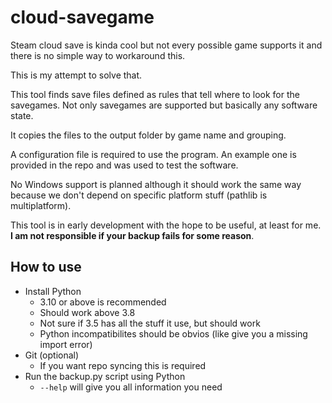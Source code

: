 # cloud-savegame

Steam cloud save is kinda cool but not every possible game supports it and there is no simple way to workaround this.

This is my attempt to solve that.

This tool finds save files defined as rules that tell where to look for the savegames. Not only savegames are supported but basically any software state.

It copies the files to the output folder by game name and grouping.

A configuration file is required to use the program. An example one is provided in the repo and was used to test the software.

No Windows support is planned although it should work the same way because we don't depend on specific platform stuff (pathlib is multiplatform).

This tool is in early development with the hope to be useful, at least for me. **I am not responsible if your backup fails for some reason**.

## How to use
- Install Python
    - 3.10 or above is recommended
    - Should work above 3.8
    - Not sure if 3.5 has all the stuff it  use, but should work
    - Python incompatibilites should be obvios (like give you a missing import error)
- Git (optional)
    - If you want repo syncing this is required
- Run the backup.py script using Python
    - `--help` will give you all information you need
